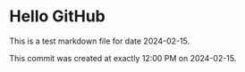 # Hello GitHub
This is a test markdown file for date 2024-02-15.

This commit was created at exactly 12:00 PM on 2024-02-15.
